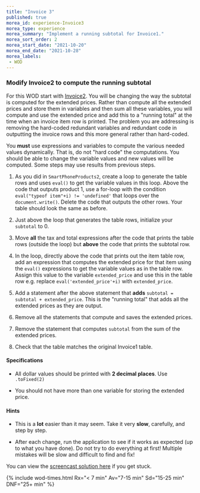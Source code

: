 ```yaml
---
title: "Invoice 3"
published: true
morea_id: experience-Invoice3
morea_type: experience
morea_summary: "Implement a running subtotal for Invoice1."
morea_sort_order: 2
morea_start_date: "2021-10-20"
morea_end_date: "2021-10-28"
morea_labels:
 - WOD
---
```


### Modify Invoice2 to compute the running subtotal 


For this WOD start with [Invoice2](../070.flow-control-I/experience-Invoice2.html). You will be changing the way the subtotal is computed for the extended prices. Rather than compute all the extended prices and store them in variables and then sum all these variables, you will compute and use the extended price and add this to a "running total" at the time when an invoice item row is printed. The problem you are addressing is removing the hard-coded redundant variables and redundant code in outputting the invoice rows and this more general rather than hard-coded.

You **must** use expressions and variables to compute the various needed values dynamically. 
That is, do not "hard code" the computations. You should be able to change
the variable values and new values will be computed. Some steps may use results from previous steps.
 
 1. As you did in `SmartPhoneProducts2`, create a loop to generate the table rows and uses `eval()` to get the variable values in this loop. Above the code that outputs product 1, use a for-loop with the condition `eval("typeof item"+i) != 'undefined'` that loops over the `document.write()`. Delete the code that outputs the other rows. Your table should look the same as before.
   
 2. Just above the loop that generates the table rows, initialize your `subtotal` to 0.

 3. Move **all** the tax and total expressions after the code that prints the table rows (outside the loop) but **above** the code that prints the subtotal row.

 4. In the loop, directly above the code that prints out the item table row, add an expression that computes the extended price for that item using the `eval()` expressions to get the variable values as in the table row. Assign this value to the variable `extended_price` and use this in the table row e.g. replace `eval('extended_price'+i)` with `extended_price`.  
 
 5. Add a statement after the above statement that **adds** `subtotal = subtotal + extended_price`. This is the "running total" that adds all the extended prices as they are output.
 
 6. Remove all the statements that compute and saves the extended prices.
 
 7. Remove the statement that computes `subtotal` from the sum of the extended prices.
   
 8.  Check that the table matches the original Invoice1 table.


#### Specifications

 - All dollar values should be printed with **2 decimal places**. Use `.toFixed(2)`

 - You should not have more than one variable for storing the extended price.
 
#### Hints

 - This is a **lot** easier than it may seem. Take it very **slow**, carefully, and step by step.
 
 - After each change, run the application to see if it works as expected (up to what you have done). Do not try to do everything at first! Multiple mistakes will be slow and difficult to find and fix!
 
You can view the [screencast solution here](https://youtu.be/CSrt7vtnqLY) if you get stuck.  

{% include wod-times.html Rx="< 7 min" Av="7-15 min" Sd="15-25 min" DNF="25+ min" %}